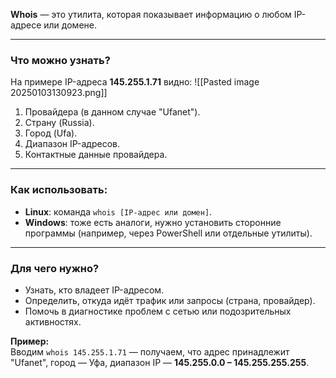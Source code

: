**Whois** — это утилита, которая показывает информацию о любом IP-адресе или домене.

---

### **Что можно узнать?** 

На примере IP-адреса **145.255.1.71** видно:
![[Pasted image 20250103130923.png]]

1. Провайдера (в данном случае "Ufanet").
2. Страну (Russia).
3. Город (Ufa).
4. Диапазон IP-адресов.
5. Контактные данные провайдера.

---

### **Как использовать:**

- **Linux**: команда `whois [IP-адрес или домен]`.
- **Windows**: тоже есть аналоги, нужно установить сторонние программы (например, через PowerShell или отдельные утилиты).

---

### **Для чего нужно?**

- Узнать, кто владеет IP-адресом.
- Определить, откуда идёт трафик или запросы (страна, провайдер).
- Помочь в диагностике проблем с сетью или подозрительных активностях.

**Пример:**  
Вводим `whois 145.255.1.71` — получаем, что адрес принадлежит "Ufanet", город — Уфа, диапазон IP — **145.255.0.0 – 145.255.255.255**.